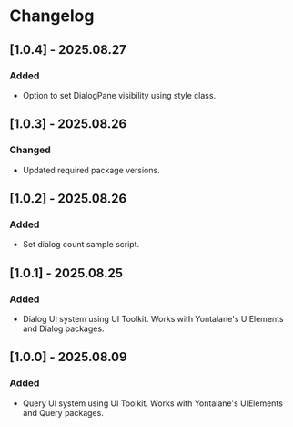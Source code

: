# Changelog

## [1.0.4] - 2025.08.27

### Added

- Option to set DialogPane visibility using style class.

## [1.0.3] - 2025.08.26

### Changed

- Updated required package versions.

## [1.0.2] - 2025.08.26

### Added

- Set dialog count sample script.

## [1.0.1] - 2025.08.25

### Added

* Dialog UI system using UI Toolkit. Works with Yontalane's UIElements and Dialog packages.

## [1.0.0] - 2025.08.09

### Added

* Query UI system using UI Toolkit. Works with Yontalane's UIElements and Query packages.
